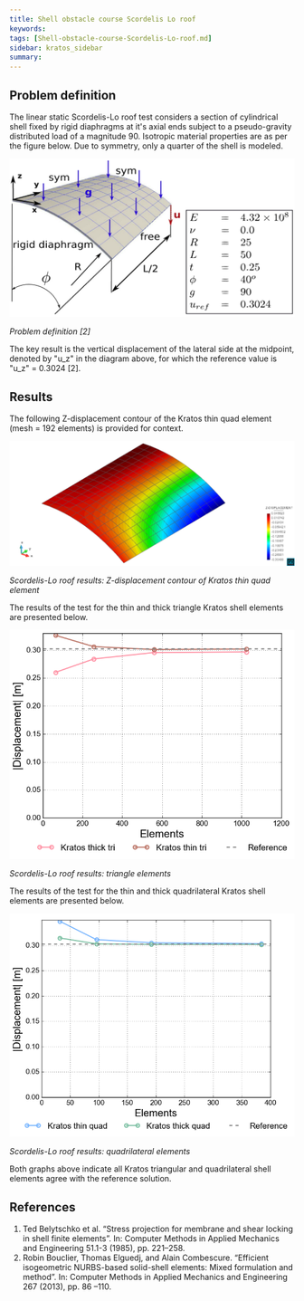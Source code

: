 ```yaml
---
title: Shell obstacle course Scordelis Lo roof
keywords: 
tags: [Shell-obstacle-course-Scordelis-Lo-roof.md]
sidebar: kratos_sidebar
summary: 
---
```


## Problem definition
The linear static Scordelis-Lo roof test considers a section of cylindrical shell fixed by rigid diaphragms at it's axial ends subject to a pseudo-gravity distributed load of a magnitude 90. Isotropic material properties are as per the figure below. Due to symmetry, only a quarter of the shell is modeled. 

<img src="https://raw.githubusercontent.com/KratosMultiphysics/Documentation/master/Wiki_files/Application_cases/Shell_obstacle_course_scordelis_lo_roof/scordelis_lo_problem_setup.PNG" width="600">

_Problem definition [2]_

The key result is the vertical displacement of the lateral side at the midpoint, denoted by "u_z" in the diagram above, for which the reference value is "u_z" = 0.3024 [2].

## Results
The following Z-displacement contour of the Kratos thin quad element (mesh = 192 elements) is provided for context.

![Scordelis Lo displacement contour.](https://raw.githubusercontent.com/KratosMultiphysics/Documentation/master/Wiki_files/Application_cases/Shell_obstacle_course_scordelis_lo_roof/scordelis_lo_contour.png)

_Scordelis-Lo roof results: Z-displacement contour of Kratos thin quad element_

The results of the test for the thin and thick triangle Kratos shell elements are presented below.

<img src="https://raw.githubusercontent.com/KratosMultiphysics/Documentation/master/Wiki_files/Application_cases/Shell_obstacle_course_scordelis_lo_roof/scordelis_structured_tri_results_kratos.png" width="600">

_Scordelis-Lo roof results: triangle elements_

The results of the test for the thin and thick quadrilateral Kratos shell elements are presented below.

<img src="https://raw.githubusercontent.com/KratosMultiphysics/Documentation/master/Wiki_files/Application_cases/Shell_obstacle_course_scordelis_lo_roof/scordelis_structured_quad_results_kratos.png" width="600">

_Scordelis-Lo roof results: quadrilateral elements_

Both graphs above indicate all Kratos triangular and quadrilateral shell elements agree with the reference solution. 

## References
1. Ted Belytschko et al. “Stress projection for membrane and shear locking in shell finite elements”. In: Computer Methods in Applied Mechanics and Engineering 51.1-3 (1985), pp. 221–258.
2. Robin Bouclier, Thomas Elguedj, and Alain Combescure. “Efficient isogeometric NURBS-based solid-shell elements: Mixed formulation and method”. In: Computer Methods in Applied Mechanics and Engineering 267 (2013), pp. 86 –110.
